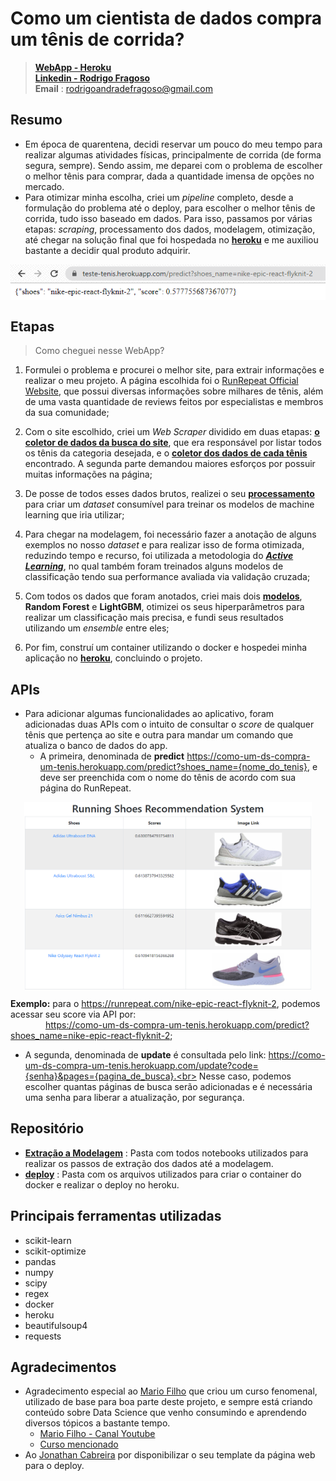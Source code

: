 

# Como um cientista de dados compra um tênis de corrida?
> [**WebApp - Heroku**](https://como-um-ds-compra-um-tenis.herokuapp.com/) <br/>
> [**Linkedin - Rodrigo Fragoso**](https://www.linkedin.com/in/rodrigo-a-fragoso/) <br/>
> **Email** : rodrigoandradefragoso@gmail.com <br/>

## Resumo

* Em época de quarentena, decidi reservar um pouco do meu tempo para realizar algumas atividades físicas, principalmente de corrida (de forma segura, sempre). Sendo assim, me deparei com o problema de escolher o melhor tênis para comprar, dada a quantidade imensa de opções no mercado.
* Para otimizar minha escolha, criei um *pipeline* completo, desde a formulação do problema até o deploy, para escolher o melhor tênis de corrida, tudo isso baseado em dados. Para isso, passamos por várias etapas: *scraping*, processamento dos dados, modelagem, otimização, até chegar na solução final que foi hospedada no [**heroku**](https://como-um-ds-compra-um-tenis.herokuapp.com/) e me auxiliou bastante a decidir qual produto adquirir.

<p align="center">
<a href="https://como-um-ds-compra-um-tenis.herokuapp.com/"><img src="deploy/static/images/api_predict.PNG" title="API predict" alt="Running Shoes"  align="center"  ></a>
</p>

## Etapas
> Como cheguei nesse WebApp?

1. Formulei o problema e procurei o melhor site, para extrair informações e realizar o meu projeto. A página escolhida foi o <a href="https://runrepeat.com/" target="_blank">RunRepeat Official Website</a>, que possui diversas informações sobre milhares de tênis, além de uma vasta quantidade de reviews feitos por especialistas e membros da sua comunidade;

2. Com o site escolhido, criei um *Web Scraper* dividido em duas etapas: [**o coletor de dados da busca do site**](https://github.com/rofragoso/como-um-cientista-de-dados-compra-um-tenis/blob/master/Extra%C3%A7%C3%A3o%20a%20Modelagem/1.1_coletor_busca_tenis.ipynb), que era responsável por listar todos os tênis da categoria desejada, e o  [**coletor dos dados de cada tênis**](https://github.com/rofragoso/como-um-cientista-de-dados-compra-um-tenis/blob/master/Extra%C3%A7%C3%A3o%20a%20Modelagem/1.2_coleta_de_dados_tenis.ipynb) encontrado. A segunda parte demandou maiores esforços por possuir muitas informações na página;

3. De posse de todos esses dados brutos, realizei o seu [**processamento**](https://github.com/rofragoso/como-um-cientista-de-dados-compra-um-tenis/blob/master/Extra%C3%A7%C3%A3o%20a%20Modelagem/2_feature_engineering.ipynb) para criar um *dataset* consumível para treinar os modelos de machine learning que iria utilizar;

4. Para chegar na modelagem, foi necessário fazer a anotação de alguns exemplos no nosso *dataset* e para realizar isso de forma otimizada, reduzindo tempo e recurso, foi utilizada a metodologia do [***Active Learning***](https://github.com/rofragoso/como-um-cientista-de-dados-compra-um-tenis/blob/master/Extra%C3%A7%C3%A3o%20a%20Modelagem/2_feature_engineering.ipynb), no qual também foram treinados alguns modelos de classificação tendo sua performance avaliada via validação cruzada;

5. Com todos os dados que foram anotados, criei mais dois [**modelos**](colcoarlink), **Random Forest** e **LightGBM**, otimizei os seus hiperparâmetros para realizar um classificação mais precisa, e fundi seus resultados utilizando um *ensemble* entre eles;

6. Por fim, construí um container utilizando o docker e hospedei minha aplicação no [**heroku**](https://como-um-ds-compra-um-tenis.herokuapp.com/), concluindo o projeto.

## APIs
* Para adicionar algumas funcionalidades ao aplicativo, foram adicionadas duas APIs com o intuito de consultar o *score* de qualquer tênis que pertença ao site e outra para mandar um comando que atualiza o banco de dados do app.
   * A primeira, denominada de **predict**   https://como-um-ds-compra-um-tenis.herokuapp.com/predict?shoes_name={nome_do_tenis}, e deve ser preenchida com o nome do tênis de acordo com sua página do RunRepeat.<br>
   
<p align="center">
<a href="https://como-um-ds-compra-um-tenis.herokuapp.com/"><img src="deploy/static/images/pag.PNG" title="Running Shoes" alt="Running Shoes" height="300" align="center"  ></a>
</p>
   
   **Exemplo:** para o https://runrepeat.com/nike-epic-react-flyknit-2, podemos acessar seu score via API por:<br>
   &emsp;&emsp;&emsp;&emsp;https://como-um-ds-compra-um-tenis.herokuapp.com/predict?shoes_name=nike-epic-react-flyknit-2;
   * A segunda, denominada de **update** é consultada pelo link: https://como-um-ds-compra-um-tenis.herokuapp.com/update?code={senha}&pages={pagina_de_busca}.<br>
   Nesse caso, podemos escolher quantas páginas de busca serão adicionadas e é necessária uma senha para liberar a atualização, por segurança.


## Repositório
* [**Extração a Modelagem**](https://github.com/rofragoso/como-um-cientista-de-dados-compra-um-tenis/tree/master/Extra%C3%A7%C3%A3o%20a%20Modelagem) : Pasta com todos notebooks utilizados para realizar os passos de extração dos dados até a modelagem.
* [**deploy**](https://github.com/rofragoso/como-um-cientista-de-dados-compra-um-tenis/tree/master/deploy) : Pasta com os arquivos utilizados para criar o container do docker e realizar o deploy no heroku.
## Principais ferramentas utilizadas

* scikit-learn
* scikit-optimize
* pandas
* numpy
* scipy
* regex
* docker
* heroku
* beautifulsoup4
* requests

## Agradecimentos
* Agradecimento especial ao [Mario Filho](https://www.linkedin.com/in/mariofilho/) que criou um curso fenomenal, utilizado de base para boa parte deste projeto, e sempre está criando conteúdo sobre Data Science que venho consumindo e aprendendo diversos tópicos a bastante tempo.
    * [Mario Filho - Canal Youtube](https://www.youtube.com/user/marionefilho)
    * [Curso mencionado](https://curso.mariofilho.com/)
* Ao  [Jonathan Cabreira](https://www.linkedin.com/in/cabreirajm/) por disponibilizar o seu template da página web para o deploy.
